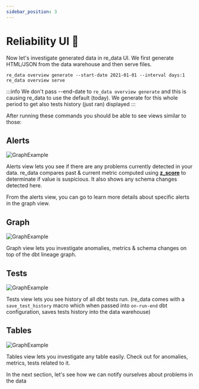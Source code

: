 ```yaml
---
sidebar_position: 3
---
```


# Reliability UI 👀

Now let's investigate generated data in re_data UI. We first generate HTML/JSON from the data warehouse and then serve files.

```
re_data overview generate --start-date 2021-01-01 --interval days:1
re_data overview serve
```

:::info
We don't pass --end-date to `re_data overview generate` and this is causing re_data to use the default (today). We generate for this whole period to get also tests history (just ran) displayed
:::

After running these commands you should be able to see views similar to those:

## Alerts

![GraphExample](/screenshots/ui/alerts.png)

Alerts view lets you see if there are any problems currently detected in your data.
re_data compares past & current metric computed using **[z_score](https://en.wikipedia.org/wiki/Standard_score)** to determinate if value is suspicious. It also shows any schema changes detected here.

From the alerts view, you can go to learn more details about specific alerts in the graph view.

## Graph

![GraphExample](/screenshots/ui/graph.png)

Graph view lets you investigate anomalies, metrics & schema changes on top of the dbt lineage graph.


## Tests

![GraphExample](/screenshots/ui/tests.png)

Tests view lets you see history of all dbt tests run. (re_data comes with a `save_test_history` macro which when passed into `on-run-end` dbt configuration, saves tests history into the data warehouse)


## Tables

![GraphExample](/screenshots/ui/tables.png)

Tables view lets you investigate any table easily. Check out for anomalies, metrics, tests related to it.

In the next section, let's see how we can notify ourselves about problems in the data
